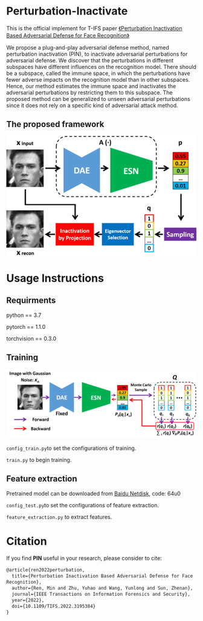 # Perturbation-Inactivate
This is the official implement for T-IFS paper [《Perturbation Inactivation Based Adversarial Defense for Face Recognition》](https://arxiv.org/abs/2207.06035)

We propose a plug-and-play adversarial defense method, named perturbation inactivation (PIN), to inactivate adversarial perturbations for adversarial defense. We discover that the perturbations in different subspaces have different influences on the recognition model.  There should be a subspace, called the immune space, in which the perturbations have fewer adverse impacts on the recognition model than in other subspaces. Hence, our method estimates the immune space and inactivates the adversarial perturbations by restricting them to this subspace. The proposed method can be generalized to unseen adversarial perturbations since it does not rely on a specific kind of adversarial attack method.


## The proposed framework

![arch](framework_test.png)

# Usage Instructions

## Requirments

python == 3.7

pytorch == 1.1.0

torchvision == 0.3.0

## Training

![arch](framework_train.png)

`config_train.py`to set the configurations of training.

`train.py` to begin training.

## Feature extraction

Pretrained model can be downloaded from [Baidu Netdisk](https://pan.baidu.com/s/1dvoVddvsow1D2p8JD0rW1g), code: 64u0

`config_test.py`to set the configurations of feature extraction.

`feature_extraction.py` to extract features.

# Citation
If you find **PIN** useful in your research, please consider to cite:

    @article{ren2022perturbation,
      title={Perturbation Inactivation Based Adversarial Defense for Face Recognition},
      author={Ren, Min and Zhu, Yuhao and Wang, Yunlong and Sun, Zhenan},
      journal={IEEE Transactions on Information Forensics and Security},
      year={2022},
      doi={10.1109/TIFS.2022.3195384}
    }

